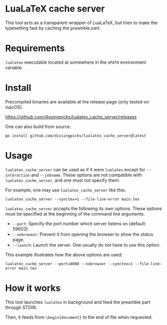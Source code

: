 # LuaLaTeX cache server
This tool acts as a transparent wrapper of LuaLaTeX, but tries to make the typesetting fast by caching the preamble part.

# Requirements
`lualatex` executable located at somewhere in the `$PATH` environment variable.

# Install
Precompiled binaries are available at the release page (only tested on macOS).

https://github.com/dissingpicks/lualatex_cache_server/releases

One can also build from source.
```
go install github.com/dissingpicks/lualatex_cache_server@latest
```

# Usage
`lualatex_cache_server` can be used as if it were `lualatex` except for `--interaction` and `--jobname`.
These options are not compatible with `lualatex_cache_server`, and one must not specify them.

For example, one may use `lualatex_cache_server` like this:
```
lualatex_cache_server --synctex=1 --file-line-error main.tex
```

`lualatex_cache_server` accepts the following its own options.
These options must be specified at the beginning of the command line arguments.
- `--port`: Specify the port number which server listens on (default: 59603).
- `--nobrowser`: Prevent it from opening the browser to show the status page.
- `--launch`: Launch the server. One usually do not have to use this option.

This example illustrates how the above options are used:
```
lualatex_cache_server --port=8080 --nobrowser --synctex=1 --file-line-error main.tex
```

# How it works
This tool launches `lualatex` in background and feed the preamble part through STDIN.

Then, it feeds from `\begin{document}` to the end of file when requested.
